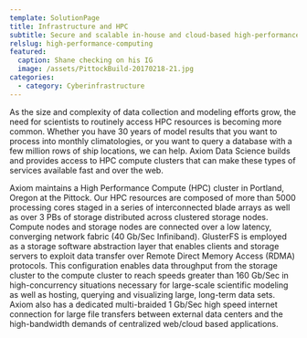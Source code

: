 ```yaml
---
template: SolutionPage
title: Infrastructure and HPC
subtitle: Secure and scalable in-house and cloud-based high-performance-computing (HPC)
relslug: high-performance-computing
featured:
  caption: Shane checking on his IG
  image: /assets/PittockBuild-20170218-21.jpg
categories:
  - category: Cyberinfrastructure
---
```

As the size and complexity of data collection and modeling efforts grow, the need for scientists to routinely access HPC resources is becoming more common. Whether you have 30 years of model results that you want to process into monthly climatologies, or you want to query a database with a few million rows of ship locations, we can help. Axiom Data Science builds and provides access to HPC compute clusters that can make these types of services available fast and over the web.

Axiom maintains a High Performance Compute (HPC) cluster in Portland, Oregon at the Pittock. Our HPC resources are composed of more than 5000 processing cores staged in a series of interconnected blade arrays as well as over 3 PBs of storage distributed across clustered storage nodes. Compute nodes and storage nodes are connected over a low latency, converging network fabric (40 Gb/Sec Infiniband). GlusterFS is employed as a storage software abstraction layer that enables clients and storage servers to exploit data transfer over Remote Direct Memory Access (RDMA) protocols. This configuration enables data throughput from the storage cluster to the compute cluster to reach speeds greater than 160 Gb/Sec in high-concurrency situations necessary for large-scale scientific modeling as well as hosting, querying and visualizing large, long-term data sets. Axiom also has a dedicated multi-braided 1 Gb/Sec high speed internet connection for large file transfers between external data centers and the high-bandwidth demands of centralized web/cloud based applications.

